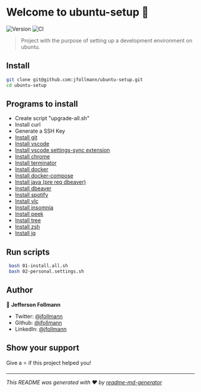 # Welcome to ubuntu-setup 👑
![Version](https://img.shields.io/badge/version-1.0.0-blue.svg?cacheSeconds=2592000) 
![CI](https://github.com/jfollmann/ubuntu-setup/workflows/CI/badge.svg) 

> Project with the purpose of setting up a development environment on ubuntu.

## Install

```sh
git clone git@github.com:jfollmann/ubuntu-setup.git
cd ubuntu-setup
```

## Programs to install

- Create script "upgrade-all.sh"
- Install curl
- Generate a SSH Key
- [Install git](https://git-scm.com/)
- [Install vscode](https://code.visualstudio.com/)
- [Install vscode settings-sync extension](https://marketplace.visualstudio.com/items?itemName=Shan.code-settings-sync)
- [Install chrome](https://www.google.com/intl/pt-BR/chrome/)
- [Install terminator](http://cmsj.net/p/terminator.html)
- [Install docker](https://docs.docker.com/get-docker/)
- [Install docker-compose ](https://docs.docker.com/compose/install/)
- [Install java (pre req dbeaver)](https://www.java.com/pt-BR/download/ie_manual.jsp?locale=pt_BR)
- [Install dbeaver](https://dbeaver.io/)
- [Install spotify](https://www.spotify.com/br/)
- [Install vlc](https://www.videolan.org/)
- [Install insomnia](https://insomnia.rest/download)
- [Install peek](https://github.com/phw/peek)
- [Install tree](https://snapcraft.io/install/tree/ubuntu)
- [Install zsh](https://www.zsh.org/)
- [Install jq](https://stedolan.github.io/jq/)

## Run scripts
```sh
 bash 01-install.all.sh
 bash 02-personal.settings.sh
```

## Author

👤 **Jefferson Follmann**

* Twitter: [@jfollmann](https://twitter.com/jfollmann)
* Github: [@jfollmann](https://github.com/jfollmann)
* LinkedIn: [@jfollmann](https://linkedin.com/in/jfollmann)

## Show your support

Give a ⭐️ if this project helped you!


***
_This README was generated with ❤️ by [readme-md-generator](https://github.com/kefranabg/readme-md-generator)_
